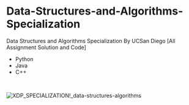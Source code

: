 # Data-Structures-and-Algorithms-Specialization
Data Structures and Algorithms Specialization By UCSan Diego [All Assignment Solution and Code]

- Python
- Java
- C++

<br>


![XDP_SPECIALIZATION!_data-structures-algorithms](https://user-images.githubusercontent.com/71000042/216705547-91a562c0-b4cb-43aa-88e3-74c14982e938.jpg)
